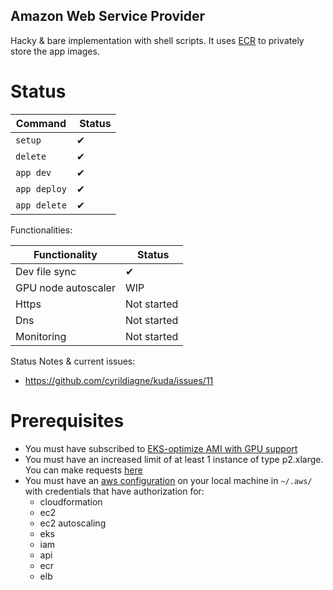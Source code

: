 ## Amazon Web Service Provider

Hacky & bare implementation with shell scripts.
It uses [ECR](https://aws.amazon.com/ecr) to privately store the app images.

# Status

| Command      |  Status |
| ------------ | ------- |
| `setup`      | ✔       |
| `delete`     | ✔       |
| `app dev`    | ✔       |
| `app deploy` | ✔       |
| `app delete` | ✔       |

Functionalities:

| Functionality       |  Status     |
| ------------------- | ----------- |
| Dev file sync       | ✔           |
| GPU node autoscaler | WIP         |
| Https               | Not started |
| Dns                 | Not started |
| Monitoring          | Not started |

Status Notes & current issues:

- https://github.com/cyrildiagne/kuda/issues/11

# Prerequisites

- You must have subscribed to [EKS-optimize AMI with GPU support](https://aws.amazon.com/marketplace/pp/B07GRHFXGM)
- You must have an increased limit of at least 1 instance of type p2.xlarge. You can make requests [here](http://aws.amazon.com/contact-us/ec2-request)
- You must have an [aws configuration](https://docs.aws.amazon.com/cli/latest/userguide/cli-configure-files.html) on your local machine in `~/.aws/` with credentials that have authorization for:
  - cloudformation
  - ec2
  - ec2 autoscaling
  - eks
  - iam
  - api
  - ecr
  - elb

<!-- # Configuration

You can override the following settings by adding them as flags of the `kuda setup` command (ex: `kuda setup aws ... --aws_...=mycluster`).

| Parameter | Default | Description |
| - | - | - |
| | | |


# Limitations -->
